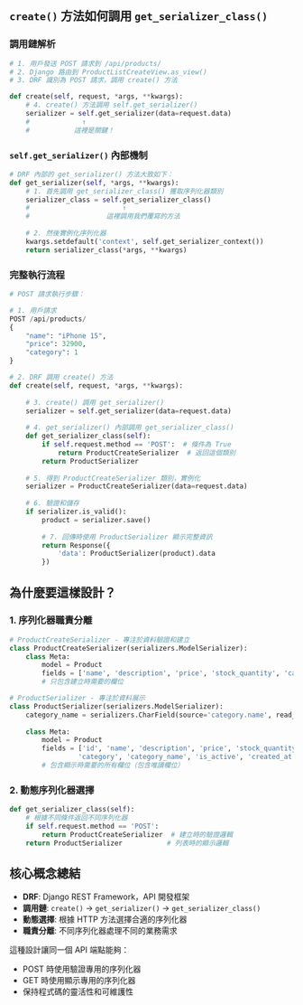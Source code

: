 ## `create()` 方法如何調用 `get_serializer_class()`

### 調用鏈解析

````python
# 1. 用戶發送 POST 請求到 /api/products/
# 2. Django 路由到 ProductListCreateView.as_view()
# 3. DRF 識別為 POST 請求，調用 create() 方法

def create(self, request, *args, **kwargs):
    # 4. create() 方法調用 self.get_serializer()
    serializer = self.get_serializer(data=request.data)
    #             ↑
    #           這裡是關鍵！
````

### `self.get_serializer()` 內部機制

````python
# DRF 內部的 get_serializer() 方法大致如下：
def get_serializer(self, *args, **kwargs):
    # 1. 首先調用 get_serializer_class() 獲取序列化器類別
    serializer_class = self.get_serializer_class()
    #                       ↑
    #                   這裡調用我們覆寫的方法
    
    # 2. 然後實例化序列化器
    kwargs.setdefault('context', self.get_serializer_context())
    return serializer_class(*args, **kwargs)
````

### 完整執行流程

````python
# POST 請求執行步驟：

# 1. 用戶請求
POST /api/products/ 
{
    "name": "iPhone 15",
    "price": 32900,
    "category": 1
}

# 2. DRF 調用 create() 方法
def create(self, request, *args, **kwargs):
    
    # 3. create() 調用 get_serializer()
    serializer = self.get_serializer(data=request.data)
    
    # 4. get_serializer() 內部調用 get_serializer_class()
    def get_serializer_class(self):
        if self.request.method == 'POST':  # 條件為 True
            return ProductCreateSerializer  # 返回這個類別
        return ProductSerializer
    
    # 5. 得到 ProductCreateSerializer 類別，實例化
    serializer = ProductCreateSerializer(data=request.data)
    
    # 6. 驗證和儲存
    if serializer.is_valid():
        product = serializer.save()
        
        # 7. 回傳時使用 ProductSerializer 顯示完整資訊
        return Response({
            'data': ProductSerializer(product).data
        })
````

## 為什麼要這樣設計？

### 1. **序列化器職責分離**

````python
# ProductCreateSerializer - 專注於資料驗證和建立
class ProductCreateSerializer(serializers.ModelSerializer):
    class Meta:
        model = Product
        fields = ['name', 'description', 'price', 'stock_quantity', 'category']
        # 只包含建立時需要的欄位

# ProductSerializer - 專注於資料展示
class ProductSerializer(serializers.ModelSerializer):
    category_name = serializers.CharField(source='category.name', read_only=True)
    
    class Meta:
        model = Product
        fields = ['id', 'name', 'description', 'price', 'stock_quantity', 
                 'category', 'category_name', 'is_active', 'created_at', 'updated_at']
        # 包含顯示時需要的所有欄位（包含唯讀欄位）
````

### 2. **動態序列化器選擇**

````python
def get_serializer_class(self):
    # 根據不同條件返回不同序列化器
    if self.request.method == 'POST':
        return ProductCreateSerializer  # 建立時的驗證邏輯
    return ProductSerializer           # 列表時的顯示邏輯
````

## 核心概念總結

- **DRF**: Django REST Framework，API 開發框架
- **調用鏈**: `create()` → `get_serializer()` → `get_serializer_class()`
- **動態選擇**: 根據 HTTP 方法選擇合適的序列化器
- **職責分離**: 不同序列化器處理不同的業務需求

這種設計讓同一個 API 端點能夠：
- POST 時使用驗證專用的序列化器
- GET 時使用顯示專用的序列化器
- 保持程式碼的靈活性和可維護性
